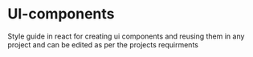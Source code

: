 # UI-components
Style guide in react for creating ui components and reusing them in any project and can be edited as per the projects requirments
